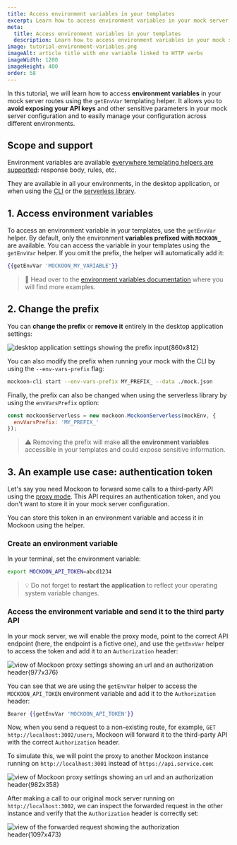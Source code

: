 ```yaml
---
title: Access environment variables in your templates
excerpt: Learn how to access environment variables in your mock server templates to avoid exposing your API keys.
meta:
  title: Access environment variables in your templates
  description: Learn how to access environment variables in your mock server templates to avoid exposing your API keys.
image: tutorial-environment-variables.png
imageAlt: article title with env variable linked to HTTP verbs
imageWidth: 1200
imageHeight: 400
order: 58
---
```


In this tutorial, we will learn how to access **environment variables** in your mock server routes using the `getEnvVar` templating helper. It allows you to **avoid exposing your API keys** and other sensitive parameters in your mock server configuration and to easily manage your configuration across different environments.

## Scope and support

Environment variables are available [everywhere templating helpers are supported](docs:templating/overview): response body, rules, etc.

They are available in all your environments, in the desktop application, or when using the [CLI](/cli/) or the [serverless library](/serverless/).

## 1. Access environment variables

To access an environment variable in your templates, use the `getEnvVar` helper. By default, only the environment **variables prefixed with `MOCKOON_`** are available. You can access the variable in your templates using the `getEnvVar` helper. If you omit the prefix, the helper will automatically add it:

```handlebars
{{getEnvVar 'MOCKOON_MY_VARIABLE'}}
```

> 📘 Head over to the [environment variables documentation](/docs/latest/variables/environment-variables/) where you will find more examples.

## 2. Change the prefix

You can **change the prefix** or **remove it** entirely in the desktop application settings:

![desktop application settings showing the prefix input{860x812}](/images/tutorials/use-environment-variables/settings-environment-variables-prefix.png)

You can also modify the prefix when running your mock with the CLI by using the `--env-vars-prefix` flag:

```bash
mockoon-cli start --env-vars-prefix MY_PREFIX_ --data ./mock.json
```

Finally, the prefix can also be changed when using the serverless library by using the `envVarsPrefix` option:

```javascript
const mockoonServerless = new mockoon.MockoonServerless(mockEnv, {
  envVarsPrefix: 'MY_PREFIX_'
});
```

> ⚠️ Removing the prefix will make **all the environment variables** accessible in your templates and could expose sensitive information.

## 3. An example use case: authentication token

Let's say you need Mockoon to forward some calls to a third-party API using the [proxy mode](docs:server-configuration/proxy-mode). This API requires an authentication token, and you don't want to store it in your mock server configuration.

You can store this token in an environment variable and access it in Mockoon using the helper.

### Create an environment variable

In your terminal, set the environment variable:

```bash
export MOCKOON_API_TOKEN=abcd1234
```

> 💡 Do not forget to **restart the application** to reflect your operating system variable changes.

### Access the environment variable and send it to the third party API

In your mock server, we will enable the proxy mode, point to the correct API endpoint (here, the endpoint is a fictive one), and use the `getEnvVar` helper to access the token and add it to an `Authorization` header:

![view of Mockoon proxy settings showing an url and an authorization header{977x376}](/images/tutorials/use-environment-variables/access-environment-variable-authorization-header.png)

You can see that we are using the `getEnvVar` helper to access the `MOCKOON_API_TOKEN` environment variable and add it to the `Authorization` header:

```handlebars
Bearer {{getEnvVar 'MOCKOON_API_TOKEN'}}
```

Now, when you send a request to a non-existing route, for example, `GET http://localhost:3002/users`, Mockoon will forward it to the third-party API with the correct `Authorization` header.

To simulate this, we will point the proxy to another Mockoon instance running on `http://localhost:3001` instead of `https://api.service.com`:

![view of Mockoon proxy settings showing an url and an authorization header{982x358}](/images/tutorials/use-environment-variables/proxy-mode-local-mock.png)

After making a call to our original mock server running on `http://localhost:3002`, we can inspect the forwarded request in the other instance and verify that the `Authorization` header is correctly set:

![view of the forwarded request showing the authorization header{1097x473}](/images/tutorials/use-environment-variables/inspect-forwarded-call-authorization-header.png)
